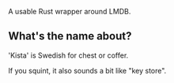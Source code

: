 A usable Rust wrapper around LMDB.

## What's the name about?

'Kista' is Swedish for chest or coffer.

If you squint, it also sounds a bit like "key store".
